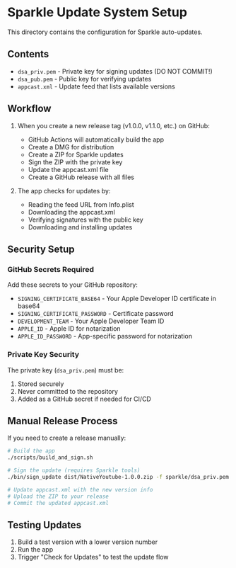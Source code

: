 # Sparkle Update System Setup

This directory contains the configuration for Sparkle auto-updates.

## Contents

- `dsa_priv.pem` - Private key for signing updates (DO NOT COMMIT!)
- `dsa_pub.pem` - Public key for verifying updates
- `appcast.xml` - Update feed that lists available versions

## Workflow

1. When you create a new release tag (v1.0.0, v1.1.0, etc.) on GitHub:
   - GitHub Actions will automatically build the app
   - Create a DMG for distribution
   - Create a ZIP for Sparkle updates
   - Sign the ZIP with the private key
   - Update the appcast.xml file
   - Create a GitHub release with all files

2. The app checks for updates by:
   - Reading the feed URL from Info.plist
   - Downloading the appcast.xml
   - Verifying signatures with the public key
   - Downloading and installing updates

## Security Setup

### GitHub Secrets Required

Add these secrets to your GitHub repository:

- `SIGNING_CERTIFICATE_BASE64` - Your Apple Developer ID certificate in base64
- `SIGNING_CERTIFICATE_PASSWORD` - Certificate password
- `DEVELOPMENT_TEAM` - Your Apple Developer Team ID
- `APPLE_ID` - Apple ID for notarization
- `APPLE_ID_PASSWORD` - App-specific password for notarization

### Private Key Security

The private key (`dsa_priv.pem`) must be:
1. Stored securely
2. Never committed to the repository
3. Added as a GitHub secret if needed for CI/CD

## Manual Release Process

If you need to create a release manually:

```bash
# Build the app
./scripts/build_and_sign.sh

# Sign the update (requires Sparkle tools)
./bin/sign_update dist/NativeYoutube-1.0.0.zip -f sparkle/dsa_priv.pem

# Update appcast.xml with the new version info
# Upload the ZIP to your release
# Commit the updated appcast.xml
```

## Testing Updates

1. Build a test version with a lower version number
2. Run the app
3. Trigger "Check for Updates" to test the update flow